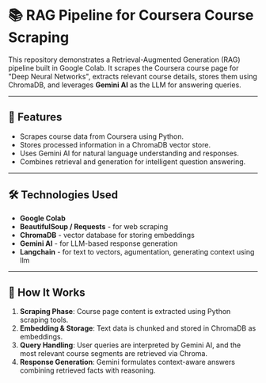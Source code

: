# 📚 RAG Pipeline for Coursera Course Scraping

This repository demonstrates a Retrieval-Augmented Generation (RAG) pipeline built in Google Colab. It scrapes the Coursera course page for "Deep Neural Networks", extracts relevant course details, stores them using ChromaDB, and leverages **Gemini AI** as the LLM for answering queries.

---

## 🚀 Features

- Scrapes course data from Coursera using Python.
- Stores processed information in a ChromaDB vector store.
- Uses Gemini AI for natural language understanding and responses.
- Combines retrieval and generation for intelligent question answering.

---

## 🛠️ Technologies Used

- **Google Colab**
- **BeautifulSoup / Requests** - for web scraping
- **ChromaDB** - vector database for storing embeddings
- **Gemini AI** - for LLM-based response generation
- **Langchain** -  for text to vectors, agumentation, generating context using llm

---

## 📌 How It Works

1. **Scraping Phase**: Course page content is extracted using Python scraping tools.
2. **Embedding & Storage**: Text data is chunked and stored in ChromaDB as embeddings.
3. **Query Handling**: User queries are interpreted by Gemini AI, and the most relevant course segments are retrieved via Chroma.
4. **Response Generation**: Gemini formulates context-aware answers combining retrieved facts with reasoning.
